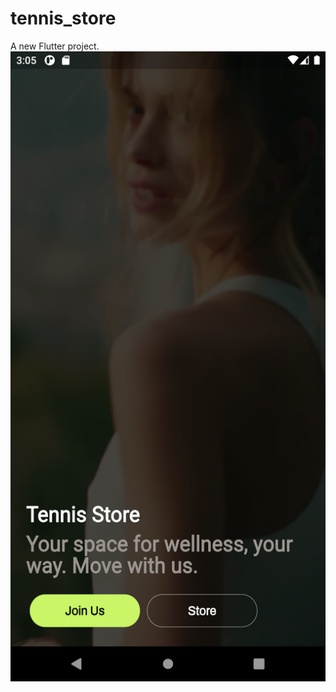 # tennis_store

A new Flutter project.
![alt text](https://github.com/KacperMolski/tennis-store/blob/master/assets/images/Screenshot_1717419921.png?raw=true)

